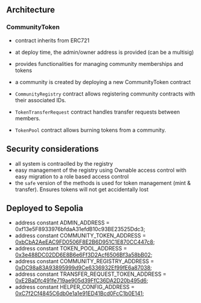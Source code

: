 ## Architecture

### CommunityToken
- contract inherits from ERC721
- at deploy time, the admin/owner address is provided (can be a multisig)
- provides functionalities for managing community memberships and tokens
- a community is created by deploying a new CommunityToken contract

- `CommunityRegistry` contract allows registering community contracts with their associated IDs.
- `TokenTransferRequest` contract handles transfer requests between members.
- `TokenPool` contract allows burning tokens from a community.

## Security considerations

- all system is contraolled by the registry
- easy management of the registry using Ownable access control with easy migration to a role based access control
- the `safe` version of the methods is used for token management (mint & transfer). Ensures tokens will not get accidentally lost

## Deployed to Sepolia
- address constant ADMIN_ADDRESS = 0xf13e5F8933976bfdaA31efdB10c93BE23525Ddc3;
- address constant COMMUNITY_TOKEN_ADDRESS = [0xbCbA2AeEAC9FD0506F8E2B6D951C1E870CC447c8](https://sepolia.etherscan.io/address/0xbCbA2AeEAC9FD0506F8E2B6D951C1E870CC447c8#code);
- address constant TOKEN_POOL_ADDRESS = [0x3e488DC02DD6E8B6e6Ff3D2Acf6506Bf3a58bB02](https://sepolia.etherscan.io/address/0x3e488DC02DD6E8B6e6Ff3D2Acf6506Bf3a58bB02#code);
- address constant COMMUNITY_REGISTRY_ADDRESS = [0xDC98a83A93895999d9Ce6336932Ef99fE6a87038](https://sepolia.etherscan.io/address/0xDC98a83A93895999d9Ce6336932Ef99fE6a87038#code);
- address constant TRANSFER_REQUEST_TOKEN_ADDRESS = [0xE2BaDfc491fe719ae905d39FfC36DA2D20b495d6](https://sepolia.etherscan.io/address/0xE2BaDfc491fe719ae905d39FfC36DA2D20b495d6#code);
- address constant HELPER_CONFIG_ADDRESS = [0xC7f2Cf4845C6db0e1a1e91ED41Bcd0FcC1b0E141](https://sepolia.etherscan.io/address/0xC7f2Cf4845C6db0e1a1e91ED41Bcd0FcC1b0E141#code);
